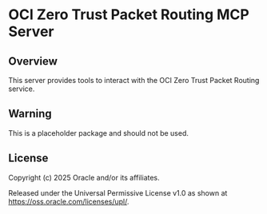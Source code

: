 # OCI Zero Trust Packet Routing MCP Server

## Overview
This server provides tools to interact with the OCI Zero Trust Packet Routing service.

## Warning
This is a placeholder package and should not be used.

## License
Copyright (c) 2025 Oracle and/or its affiliates.

Released under the Universal Permissive License v1.0 as shown at
https://oss.oracle.com/licenses/upl/.

